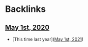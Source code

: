 
# Backlinks
## [May 1st, 2020](<May 1st, 2020.md>)
- [This time last year]([May 1st, 2021](<May 1st, 2021.md>))

